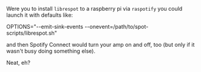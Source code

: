 Were you to install `librespot` to a raspberry pi via `raspotify` you could launch it with defaults like:

  OPTIONS="--emit-sink-events --onevent=/path/to/spot-scripts/librespot.sh"

and then Spotify Connect would turn your amp on and off, too (but only if it wasn't busy doing something else).

Neat, eh?
